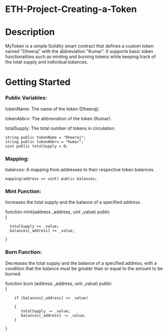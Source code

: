 # ETH-Project-Creating-a-Token
# Description
MyToken is a simple Solidity smart contract that defines a custom token named "Dheeraj" with the abbreviation "Kumar". It supports basic token functionalities such as minting and burning tokens while keeping track of the total supply and individual balances.
# Getting Started
### Public Variables:

tokenName: The name of the token (Dheeraj).

tokenAbbrv: The abbreviation of the token (Kumar).

totalSupply: The total number of tokens in circulation.

    string public tokenName = "Dheeraj";
    string public tokenAbbrv = "Kumar";
    uint public totalSupply = 0;

### Mapping:
balances: A mapping from addresses to their respective token balances.

    mapping(address => uint) public balances; 

### Mint Function:
Increases the total supply and the balance of a specified address.





function mint(address _address, uint _value) public  
    {
    
      totalSupply += _value;
      balances[_address] += _value;    
      
    }

### Burn Function:
Decreases the total supply and the balance of a specified address, with a condition that the balance must be greater than or equal to the amount to be burned.




function burn (address _address, uint _value) public  
    {
    
        if (balances[_address] >= _value)   
        
        {
           totalSupply -= _value;
           balances[_address] -= _value;                  
        }
        
    }



